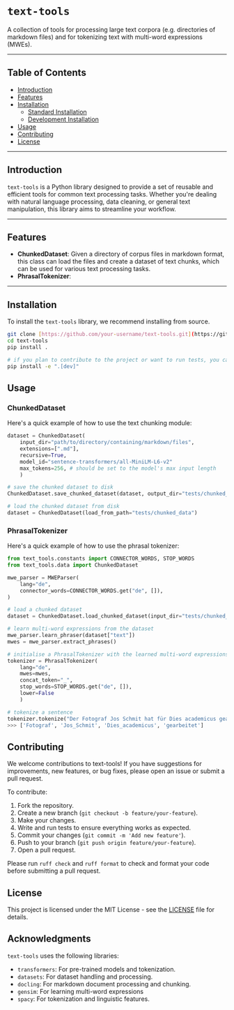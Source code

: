 # `text-tools`

A collection of tools for processing large text corpora (e.g. directories of markdown files) and for tokenizing text with multi-word expressions (MWEs).

---

## Table of Contents

- [Introduction](#introduction)
- [Features](#features)
- [Installation](#installation)
  - [Standard Installation](#standard-installation)
  - [Development Installation](#development-installation)
- [Usage](#usage)
- [Contributing](#contributing)
- [License](#license)

---

## Introduction

`text-tools` is a Python library designed to provide a set of reusable and efficient tools for common text processing tasks. Whether you're dealing with natural language processing, data cleaning, or general text manipulation, this library aims to streamline your workflow.

---

## Features

- **ChunkedDataset**: Given a directory of corpus files in markdown format, this class can load the files and create a dataset of text chunks, which can be used for various text processing tasks.
- **PhrasalTokenizer**: 

---

## Installation

To install the `text-tools` library, we recommend installing from source.

```bash
git clone [https://github.com/your-username/text-tools.git](https://github.com/your-username/text-tools.git)
cd text-tools
pip install .

# if you plan to contribute to the project or want to run tests, you can install the development dependencies:
pip install -e ".[dev]"
```

## Usage

### ChunkedDataset

Here's a quick example of how to use the text chunking module:

```python
dataset = ChunkedDataset(
    input_dir="path/to/directory/containing/markdown/files",
    extensions=[".md"],
    recursive=True,
    model_id="sentence-transformers/all-MiniLM-L6-v2"
    max_tokens=256, # should be set to the model's max input length
    )

# save the chunked dataset to disk
ChunkedDataset.save_chunked_dataset(dataset, output_dir="tests/chunked_data")

# load the chunked dataset from disk
dataset = ChunkedDataset(load_from_path="tests/chunked_data")
```

### PhrasalTokenizer

Here's a quick example of how to use the phrasal tokenizer:

```python
from text_tools.constants import CONNECTOR_WORDS, STOP_WORDS
from text_tools.data import ChunkedDataset

mwe_parser = MWEParser(
    lang="de",
    connector_words=CONNECTOR_WORDS.get("de", []),
)

# load a chunked dataset
dataset = ChunkedDataset.load_chunked_dataset(input_dir="tests/chunked_data")

# learn multi-word expressions from the dataset
mwe_parser.learn_phraser(dataset["text"])
mwes = mwe_parser.extract_phrases()

# initialise a PhrasalTokenizer with the learned multi-word expressions
tokenizer = PhrasalTokenizer(
    lang="de", 
    mwes=mwes, 
    concat_token="_", 
    stop_words=STOP_WORDS.get("de", []),
    lower=False
    )

# tokenize a sentence
tokenizer.tokenize("Der Fotograf Jos Schmit hat für Dies academicus gearbeitet.")
>>> ['Fotograf', 'Jos_Schmit', 'Dies_academicus', 'gearbeitet']
```

## Contributing

We welcome contributions to text-tools! If you have suggestions for improvements, new features, or bug fixes, please open an issue or submit a pull request.

To contribute:

1. Fork the repository.
2. Create a new branch (`git checkout -b feature/your-feature`).
3. Make your changes.
4. Write and run tests to ensure everything works as expected.
5. Commit your changes (`git commit -m 'Add new feature'`).
6. Push to your branch (`git push origin feature/your-feature`).
7. Open a pull request.

Please run `ruff check` and `ruff format` to check and format your code before submitting a pull request.

## License

This project is licensed under the MIT License - see the [LICENSE](LICENSE) file for details.

## Acknowledgments

`text-tools` uses the following libraries:

- `transformers`: For pre-trained models and tokenization.
- `datasets`: For dataset handling and processing.
- `docling`: For markdown document processing and chunking.
- `gensim`: For learning multi-word expressions
- `spacy`: For tokenization and linguistic features.
